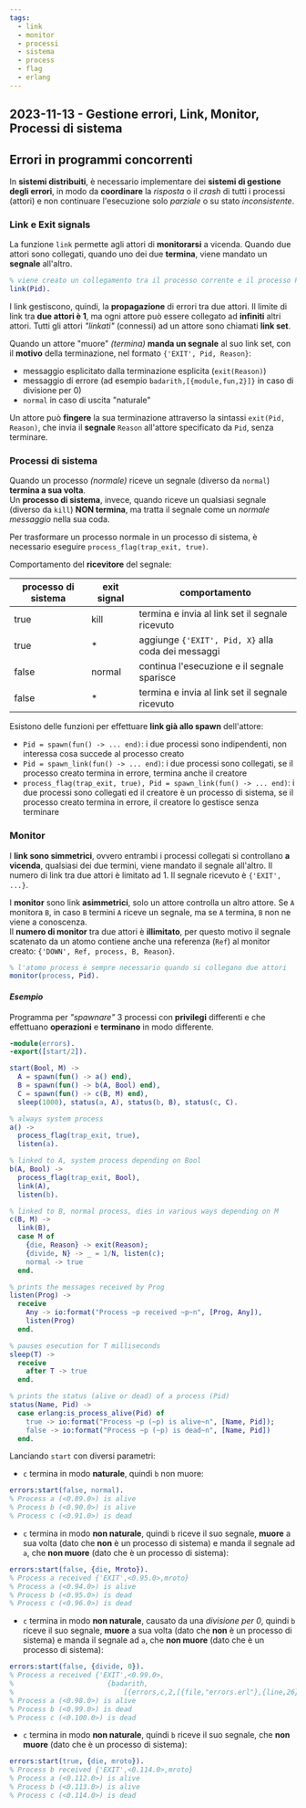 ```yaml
---
tags:
  - link
  - monitor
  - processi
  - sistema
  - process
  - flag
  - erlang
---
```

## 2023-11-13 - Gestione errori, Link, Monitor, Processi di sistema

## Errori in programmi concorrenti

In **sistemi distribuiti**, è necessario implementare dei **sistemi di gestione degli errori**, in modo da **coordinare** la _risposta_ o il _crash_ di tutti i processi (attori) e non continuare l'esecuzione solo _parziale_ o su stato _inconsistente_.

### Link e Exit signals

La funzione `link` permette agli attori di **monitorarsi** a vicenda. Quando due attori sono collegati, quando uno dei due **termina**, viene mandato un **segnale** all'altro.

```erlang
% viene creato un collegamento tra il processo corrente e il processo Pid
link(Pid).
```

I link gestiscono, quindi, la **propagazione** di errori tra due attori. Il limite di link tra **due attori è 1**, ma ogni attore può essere collegato ad **infiniti** altri attori. Tutti gli attori _"linkati"_ (connessi) ad un attore sono chiamati **link set**.

Quando un attore "muore" _(termina)_ **manda un segnale** al suo link set, con il **motivo** della terminazione, nel formato `{'EXIT', Pid, Reason}`:

- messaggio esplicitato dalla terminazione esplicita (`exit(Reason)`)
- messaggio di errore (ad esempio `badarith,[{module,fun,2}]}` in caso di divisione per 0)
- `normal` in caso di uscita "naturale"

Un attore può **fingere** la sua terminazione attraverso la sintassi `exit(Pid, Reason)`, che invia il **segnale** `Reason` all'attore specificato da `Pid`, senza terminare.

### Processi di sistema

Quando un processo _(normale)_ riceve un segnale (diverso da `normal`) **termina a sua volta**.\
Un **processo di sistema**, invece, quando riceve un qualsiasi segnale (diverso da `kill`) **NON termina**, ma tratta il segnale come un _normale messaggio_ nella sua coda.

Per trasformare un processo normale in un processo di sistema, è necessario eseguire `process_flag(trap_exit, true)`.

Comportamento del **ricevitore** del segnale:

| processo di sistema | exit signal | comportamento |
|-|-|-|
| true | kill | termina e invia al link set il segnale ricevuto |
| true | * | aggiunge `{'EXIT', Pid, X}` alla coda dei messaggi |
| false | normal | continua l'esecuzione e il segnale sparisce |
| false | * | termina e invia al link set il segnale ricevuto |

Esistono delle funzioni per effettuare **link già allo spawn** dell'attore:

- `Pid = spawn(fun() -> ... end)`: i due processi sono indipendenti, non interessa cosa succede al processo creato
- `Pid = spawn_link(fun() -> ... end)`: i due processi sono collegati, se il processo creato termina in errore, termina anche il creatore
- `process_flag(trap_exit, true), Pid = spawn_link(fun() -> ... end)`: i due processi sono collegati ed il creatore è un processo di sistema, se il processo creato termina in errore, il creatore lo gestisce senza terminare

### Monitor

I **link sono simmetrici**, ovvero entrambi i processi collegati si controllano **a vicenda**, qualsiasi dei due termini, viene mandato il segnale all'altro. Il numero di link tra due attori è limitato ad 1. Il segnale ricevuto è `{'EXIT', ...}`.

I **monitor** sono link **asimmetrici**, solo un attore controlla un altro attore. Se `A` monitora `B`, in caso `B` termini `A` riceve un segnale, ma se `A` termina, `B` non ne viene a conoscenza.\
Il **numero di monitor** tra due attori è **illimitato**, per questo motivo il segnale scatenato da un atomo contiene anche una referenza (`Ref`) al monitor creato: `{'DOWN', Ref, process, B, Reason}`.

```erlang
% l'atomo process è sempre necessario quando si collegano due attori
monitor(process, Pid).
```

#### _Esempio_

Programma per _"spawnare"_ 3 processi con **privilegi** differenti e che effettuano **operazioni** e **terminano** in modo differente.

```erlang
-module(errors).
-export([start/2]).

start(Bool, M) ->
  A = spawn(fun() -> a() end),
  B = spawn(fun() -> b(A, Bool) end),
  C = spawn(fun() -> c(B, M) end),
  sleep(1000), status(a, A), status(b, B), status(c, C).

% always system process
a() ->
  process_flag(trap_exit, true),
  listen(a).

% linked to A, system process depending on Bool
b(A, Bool) ->
  process_flag(trap_exit, Bool),
  link(A),
  listen(b).

% linked to B, normal process, dies in various ways depending on M
c(B, M) ->
  link(B),
  case M of
    {die, Reason} -> exit(Reason);
    {divide, N} -> _ = 1/N, listen(c);
    normal -> true
  end.

% prints the messages received by Prog
listen(Prog) ->
  receive
    Any -> io:format("Process ~p received ~p~n", [Prog, Any]),
    listen(Prog)
  end.

% pauses esecution for T milliseconds
sleep(T) ->
  receive
    after T -> true
  end.

% prints the status (alive or dead) of a process (Pid)
status(Name, Pid) ->
  case erlang:is_process_alive(Pid) of
    true -> io:format("Process ~p (~p) is alive~n", [Name, Pid]);
    false -> io:format("Process ~p (~p) is dead~n", [Name, Pid])
  end.
```

Lanciando `start` con diversi parametri:

- `c` termina in modo **naturale**, quindi `b` non muore:
```erlang
errors:start(false, normal).
% Process a (<0.89.0>) is alive
% Process b (<0.90.0>) is alive
% Process c (<0.91.0>) is dead
```

- `c` termina in modo **non naturale**, quindi `b` riceve il suo segnale, **muore** a sua volta (dato che **non** è un processo di sistema) e manda il segnale ad `a`, che **non muore** (dato che è un processo di sistema):
```erlang
errors:start(false, {die, Mroto}).
% Process a received {'EXIT',<0.95.0>,mroto}
% Process a (<0.94.0>) is alive
% Process b (<0.95.0>) is dead
% Process c (<0.96.0>) is dead
```

- `c` termina in modo **non naturale**, causato da una _divisione per 0_, quindi `b` riceve il suo segnale, **muore** a sua volta (dato che **non** è un processo di sistema) e manda il segnale ad `a`, che **non muore** (dato che è un processo di sistema):
```erlang
errors:start(false, {divide, 0}).
% Process a received {'EXIT',<0.99.0>,
%                       {badarith,
%                           [{errors,c,2,[{file,"errors.erl"},{line,26}]}]}}
% Process a (<0.98.0>) is alive
% Process b (<0.99.0>) is dead
% Process c (<0.100.0>) is dead
```

- `c` termina in modo **non naturale**, quindi `b` riceve il suo segnale, che **non muore** (dato che è un processo di sistema):
```erlang
errors:start(true, {die, mroto}).
% Process b received {'EXIT',<0.114.0>,mroto}
% Process a (<0.112.0>) is alive
% Process b (<0.113.0>) is alive
% Process c (<0.114.0>) is dead
```
